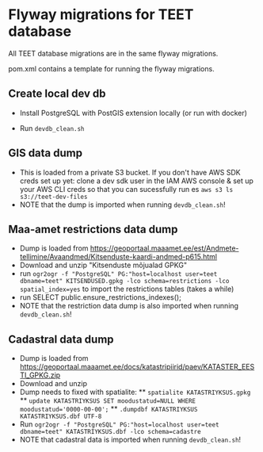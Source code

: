 # Flyway migrations for TEET database

All TEET database migrations are in the same flyway migrations.

pom.xml contains a template for running the flyway migrations.

## Create local dev db

* Install PostgreSQL with PostGIS extension locally (or run with docker)

* Run `devdb_clean.sh`

## GIS data dump

* This is loaded from a private S3 bucket. If you don't have AWS SDK creds set up yet: clone a dev sdk user in the IAM AWS console & set up your AWS CLI creds so that you can sucessfully run es `aws s3 ls  s3://teet-dev-files`
* NOTE that the dump is imported when running `devdb_clean.sh`!


## Maa-amet restrictions data dump

* Dump is loaded from https://geoportaal.maaamet.ee/est/Andmete-tellimine/Avaandmed/Kitsenduste-kaardi-andmed-p615.html
* Download and unzip "Kitsenduste mõjualad GPKG"
* run `ogr2ogr -f "PostgreSQL" PG:"host=localhost user=teet dbname=teet" KITSENDUSED.gpkg -lco schema=restrictions -lco spatial_index=yes` to import the restrictions tables (takes a while)
* run SELECT public.ensure_restrictions_indexes();
* NOTE that the restriction data dump is also imported when running `devdb_clean.sh`!

## Cadastral data dump

* Dump is loaded from https://geoportaal.maaamet.ee/docs/katastripiirid/paev/KATASTER_EESTI_GPKG.zip
* Download and unzip
* Dump needs to fixed with spatialite:
** `spatialite KATASTRIYKSUS.gpkg`
** `update KATASTRIYKSUS SET moodustatud=NULL WHERE moodustatud='0000-00-00';`
** `.dumpdbf KATASTRIYKSUS KATASTRIYKSUS.dbf UTF-8`
* Run `ogr2ogr -f "PostgreSQL" PG:"host=localhost user=teet dbname=teet" KATASTRIYKSUS.dbf -lco schema=cadastre`
* NOTE that cadastral data is imported when running `devdb_clean.sh`!
